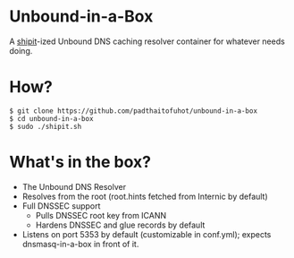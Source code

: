 # Unbound-in-a-Box
A [shipit](https://github.com/padthaitofuhot/shipit)-ized Unbound DNS caching resolver container for whatever needs doing.

# How?
```
$ git clone https://github.com/padthaitofuhot/unbound-in-a-box
$ cd unbound-in-a-box
$ sudo ./shipit.sh
```

# What's in the box?
* The Unbound DNS Resolver
* Resolves from the root (root.hints fetched from Internic by default)
* Full DNSSEC support
    * Pulls DNSSEC root key from ICANN
    * Hardens DNSSEC and glue records by default
* Listens on port 5353 by default (customizable in conf.yml); expects dnsmasq-in-a-box in front of it.
